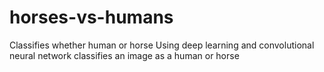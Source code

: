 # horses-vs-humans
Classifies whether human or horse
Using deep learning and convolutional neural network classifies an image as a human or horse
